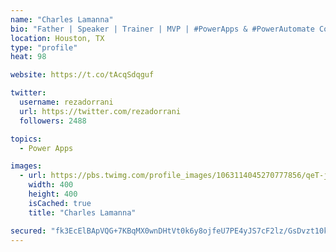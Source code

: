 ```yaml
---
name: "Charles Lamanna"
bio: "Father | Speaker | Trainer | MVP | #PowerApps & #PowerAutomate Community Super User | YouTuber Right-pointing triangle http://youtube.com/c/rezadorrani | Learn - Share - Clockwise rightwards and leftwards open circle arrows"
location: Houston, TX
type: "profile"
heat: 98

website: https://t.co/tAcqSdqguf

twitter:
  username: rezadorrani
  url: https://twitter.com/rezadorrani
  followers: 2488

topics:
  - Power Apps

images:
  - url: https://pbs.twimg.com/profile_images/1063114045270777856/qeT-jpWr_400x400.jpg
    width: 400
    height: 400
    isCached: true
    title: "Charles Lamanna"

secured: "fk3EcElBApVQG+7KBqMX0wnDHtVt0k6y8ojfeU7PE4yJS7cF2lz/GsDvzt10k7GGxd54G1GoUOMkTWpkA1t3bEKcIeqh7VFcIKVto6HK9+7P/wzVg58BMrvorsh8yqf8HupsXie1dfzYqvJcZjob1snW6q0Z4P8NR5eM71tEXYq8EDk5HCf0m7VyDiome2tfbspQWWSmSxJtZAg39jzuPhgJXvwDvtqVwOH9Pl7wnVqwmkudi2jraL1UZ3/D4sXYHS0B1yIGPSgmLbP2Xe7Z0V4qGipsWxaEUogxnDXcJ4GLCEGTw69GGaHLhOAAOa34AleF95W/IiTigqJM85iMF3sSvrWCv2ys2mqSkkWbDoFshahyumnRCTHKBPviDHNnfOL5xZ3tVA3ks7++OfwKHe7UwHYsa+4v4ScuLRD1pyQ=;cKQobeE1bWUqHZfQZ3S4iw=="
---
```


